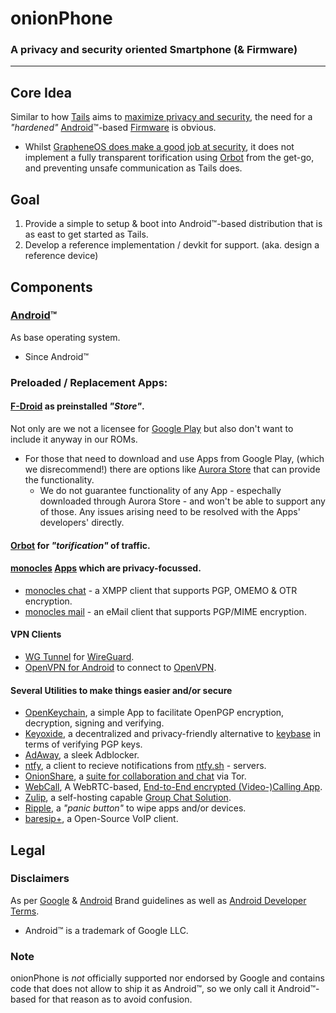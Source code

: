 #	onionPhone
###	A privacy and security oriented Smartphone (& Firmware)

---

##	Core Idea

Similar to how [Tails](https://tails.net) aims to [maximize privacy and security](https://en.wikipedia.org/wiki/Tails_(operating_system)#Features), the need for a *"hardened"* [Android](https://en.wikipedia.org/wiki/Android_(operating_system))™-based [Firmware](https://en.wikipedia.org/wiki/Firmware#Home_and_personal-use_products) is obvious.

- Whilst  [GrapheneOS does make a good job at security](https://en.wikipedia.org/wiki/GrapheneOS#Security_&_Privacy_features), it does not implement a fully transparent torification using [Orbot](https://en.wikipedia.org/wiki/Orbot) from the get-go, and preventing unsafe communication as Tails does.

##	Goal

1. Provide a simple to setup & boot into Android™-based distribution that is as east to get started as Tails.
2. Develop a reference implementation / devkit for support. (aka. design a reference device)

##	Components 

###	[Android](https://source.android.com/)™
As base operating system.
-	Since Android™

###	Preloaded / Replacement Apps:

####    [F-Droid](https://f-droid.org/en/packages/org.fdroid.fdroid/) as preinstalled *"Store"*.
Not only are we not a licensee for [Google Play](https://play.google.com) but also don't want to include it anyway in our ROMs.
- For those that need to download and use Apps from Google Play, (which we disrecommend!) there are options like [Aurora Store](https://f-droid.org/en/packages/com.aurora.store/) that can provide the functionality.
  - We do not guarantee functionality of any App - espechally downloaded through Aurora Store - and won't be able to support any of those. Any issues arising need to be resolved with the Apps' developers' directly.

####    [Orbot](https://orbot.app/en/) for *"torification"* of traffic.

####    [monocles](https://monocles.eu/) [Apps](https://docs.monocles.eu/apps/apps/) which are privacy-focussed.
- [monocles chat](https://f-droid.org/en/packages/de.monocles.chat/) - a XMPP client that supports PGP, OMEMO & OTR encryption.
- [monocles mail](https://f-droid.org/en/packages/de.monocles.mail/) - an eMail client that supports PGP/MIME encryption.

####    VPN Clients
- [WG Tunnel](https://f-droid.org/en/packages/com.zaneschepke.wireguardautotunnel/) for [WireGuard](https://en.wikipedia.org/wiki/WireGuard).
- [OpenVPN for Android](https://f-droid.org/en/packages/de.blinkt.openvpn/) to connect to [OpenVPN](https://en.wikipedia.org/wiki/OpenVPN).

####    Several Utilities to make things easier and/or secure
- [OpenKeychain](https://f-droid.org/en/packages/org.sufficientlysecure.keychain/), a simple App to facilitate OpenPGP encryption, decryption, signing and verifying.
- [Keyoxide](https://f-droid.org/en/packages/org.keyoxide.keyoxide/), a decentralized and privacy-friendly alternative to [keybase](https://keybase.io) in terms of verifying PGP keys.
- [AdAway](https://f-droid.org/en/packages/org.adaway/), a sleek Adblocker.
- [ntfy](https://f-droid.org/en/packages/io.heckel.ntfy/), a client to recieve notifications from [ntfy.sh](https://ntfy.sh) - servers.
- [OnionShare](https://f-droid.org/en/packages/org.onionshare.android.fdroid/), a [suite for collaboration and chat](https://onionshare.org/) via Tor.
- [WebCall](https://f-droid.org/en/packages/timur.webcall.callee/), A WebRTC-based, [End-to-End encrypted (Video-)Calling App](https://timur.mobi/webcall/).
- [Zulip](https://f-droid.org/en/packages/com.zulipmobile/), a self-hosting capable [Group Chat Solution](https://zulip.com/).
- [Ripple](https://f-droid.org/en/packages/info.guardianproject.ripple/), a *"panic button"* to wipe apps and/or devices.
- [baresip+](https://f-droid.org/en/packages/com.tutpro.baresip.plus/), a Open-Source VoIP client.

##	Legal

###	Disclaimers
As per [Google](https://partnermarketinghub.withgoogle.com/brands/android/legal-and-trademarks/legal-requirements/) & [Android](https://developer.android.com/distribute/marketing-tools/brand-guidelines?hl=en) Brand guidelines as well as [Android Developer Terms](https://developer.android.com/legal).
- Android™ is a trademark of Google LLC.

###	Note
onionPhone is *not* officially supported nor endorsed by Google and contains code that does not allow to ship it as Android™, so we only call it Android™-based for that reason as to avoid confusion.
